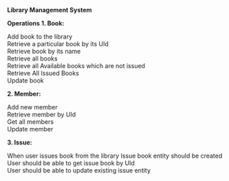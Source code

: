 **Library Management System**
  
**Operations**
**1. Book:**

Add book to the library<br/>
Retrieve a particular book by its UId<br/>
Retrieve book by its name<br/>
Retrieve all books<br/>
Retrieve all Available books which are not issued<br/>
Retrieve All Issued Books<br/>
Update book<br/>

**2. Member:**

Add new member<br/>
Retrieve member by UId<br/>
Get all members<br/>
Update member<br/>

**3. Issue:**

When user issues book from the library Issue book entity should be created<br/>
User should be able to get issue book by UId<br/>
User should be able to update existing issue entity<br/>

